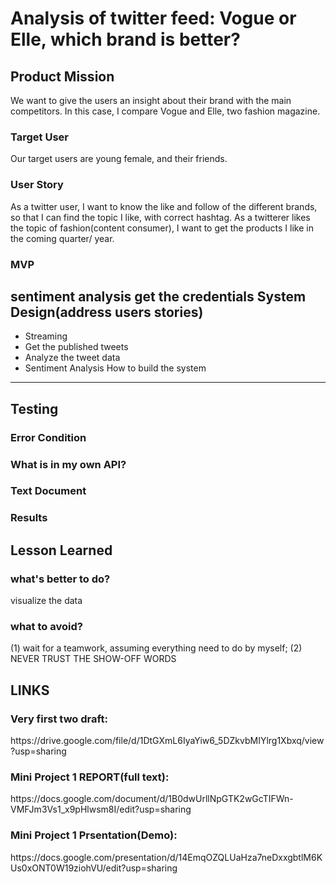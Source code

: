 Analysis of twitter feed: Vogue or Elle, which brand is better?
=========================
Product Mission
-----------------
We want to give the users an insight about their brand with the main competitors. In this case, I compare Vogue and Elle, two fashion magazine. 
### Target User
Our target users are young female, and their friends.
### User Story
As a twitter user, I want to know the like and follow of the different brands, so that I can find the topic I like, with correct hashtag. As a twitterer likes the topic of fashion(content consumer), I want to get the products I like in the coming quarter/ year.
### MVP
sentiment analysis
get the credentials
System Design(address users stories)
-------------------------------------
* Streaming
* Get the published tweets
* Analyze the tweet data
* Sentiment Analysis
How to build the system
------------------------
Testing
-------
### Error Condition
### What is in my own API?
### Text Document
### Results
Lesson Learned
-----------------
### what's better to do?
visualize the data
### what to avoid?
<p>(1) wait for a teamwork, assuming everything need to do by myself;
(2) NEVER TRUST THE SHOW-OFF WORDS<p>
  
LINKS
---------------------
### Very first two draft: 
<p>https://drive.google.com/file/d/1DtGXmL6IyaYiw6_5DZkvbMIYlrg1Xbxq/view?usp=sharing<p>  

### Mini Project 1 REPORT(full text): 
<p>https://docs.google.com/document/d/1B0dwUrllNpGTK2wGcTIFWn-VMFJm3Vs1_x9pHlwsm8I/edit?usp=sharing<p> 

### Mini Project 1 Prsentation(Demo): 
<p>https://docs.google.com/presentation/d/14EmqOZQLUaHza7neDxxgbtlM6KUs0xONT0W19ziohVU/edit?usp=sharing<p>
